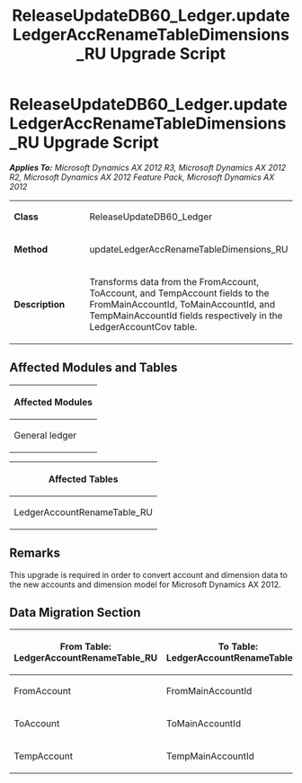 ﻿---
title: ReleaseUpdateDB60_Ledger.updateLedgerAccRenameTableDimensions_RU Upgrade Script
TOCTitle: ReleaseUpdateDB60_Ledger.updateLedgerAccRenameTableDimensions_RU Upgrade Script
ms:assetid: dc9d8d1e-7bc2-a81c-64ce-446d61f9c5e8
ms:mtpsurl: https://msdn.microsoft.com/en-us/library/JJ737195(v=AX.60)
ms:contentKeyID: 49711638
ms.date: 05/18/2015
mtps_version: v=AX.60
---

# ReleaseUpdateDB60\_Ledger.updateLedgerAccRenameTableDimensions\_RU Upgrade Script 


_**Applies To:** Microsoft Dynamics AX 2012 R3, Microsoft Dynamics AX 2012 R2, Microsoft Dynamics AX 2012 Feature Pack, Microsoft Dynamics AX 2012_

<table>
<colgroup>
<col style="width: 50%" />
<col style="width: 50%" />
</colgroup>
<tbody>
<tr class="odd">
<td><p><strong>Class</strong></p></td>
<td><p>ReleaseUpdateDB60_Ledger</p></td>
</tr>
<tr class="even">
<td><p><strong>Method</strong></p></td>
<td><p>updateLedgerAccRenameTableDimensions_RU</p></td>
</tr>
<tr class="odd">
<td><p><strong>Description</strong></p></td>
<td><p>Transforms data from the FromAccount, ToAccount, and TempAccount fields to the FromMainAccountId, ToMainAccountId, and TempMainAccountId fields respectively in the LedgerAccountCov table.</p></td>
</tr>
</tbody>
</table>


## Affected Modules and Tables

<table>
<colgroup>
<col style="width: 100%" />
</colgroup>
<thead>
<tr class="header">
<th><p>Affected Modules</p></th>
</tr>
</thead>
<tbody>
<tr class="odd">
<td><p>General ledger</p></td>
</tr>
</tbody>
</table>


<table>
<colgroup>
<col style="width: 100%" />
</colgroup>
<thead>
<tr class="header">
<th><p>Affected Tables</p></th>
</tr>
</thead>
<tbody>
<tr class="odd">
<td><p>LedgerAccountRenameTable_RU</p></td>
</tr>
</tbody>
</table>


## Remarks

This upgrade is required in order to convert account and dimension data to the new accounts and dimension model for Microsoft Dynamics AX 2012.

## Data Migration Section

<table>
<colgroup>
<col style="width: 50%" />
<col style="width: 50%" />
</colgroup>
<thead>
<tr class="header">
<th><p>From Table: LedgerAccountRenameTable_RU</p></th>
<th><p>To Table: LedgerAccountRenameTable_RU</p></th>
</tr>
</thead>
<tbody>
<tr class="odd">
<td><p>FromAccount</p></td>
<td><p>FromMainAccountId</p></td>
</tr>
<tr class="even">
<td><p>ToAccount</p></td>
<td><p>ToMainAccountId</p></td>
</tr>
<tr class="odd">
<td><p>TempAccount</p></td>
<td><p>TempMainAccountId</p></td>
</tr>
</tbody>
</table>

  


